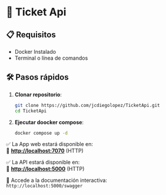 
# 🚀 Ticket Api

## 📋 Requisitos
- Docker Instalado
- Terminal o línea de comandos

## 🛠️ Pasos rápidos

1. **Clonar repositorio**:
   ```bash
   git clone https://github.com/jcdiegolopez/TicketApi.git
   cd TicketApi
   ```

2. **Ejecutar doocker compose**:
   ```bash
   docker compose up -d
   ```

✅ La App web estará disponible en:  
🔗 **[http://localhost:7070](http://localhost:7070)** (HTTP)  

✅ La API estará disponible en:  
🔗 **[http://localhost:5000](http://localhost:5000)** (HTTP)  

📌 Accede a la documentación interactiva:  
`http://localhost:5000/swagger`
